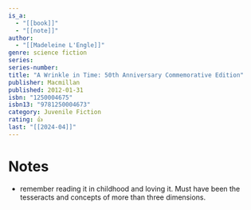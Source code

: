 ```yaml
---
is_a:
  - "[[book]]"
  - "[[note]]"
author:
  - "[[Madeleine L'Engle]]"
genre: science fiction
series: 
series-number: 
title: "A Wrinkle in Time: 50th Anniversary Commemorative Edition"
publisher: Macmillan
published: 2012-01-31
isbn: "1250004675"
isbn13: "9781250004673"
category: Juvenile Fiction
rating: 👍
last: "[[2024-04]]"
---
```

# Notes
- remember reading it in childhood and loving it. Must have been the tesseracts and concepts of more than three dimensions.

